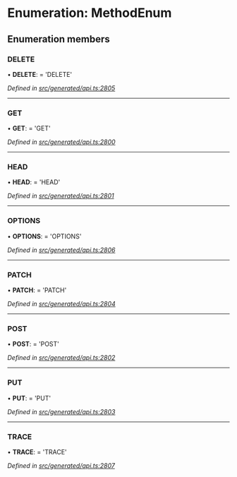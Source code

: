 # Enumeration: MethodEnum

## Enumeration members

###  DELETE

• **DELETE**: =  <any> 'DELETE'

*Defined in [src/generated/api.ts:2805](https://github.com/mailslurp/mailslurp-client-ts-js/blob/4ca018b/src/generated/api.ts#L2805)*

___

###  GET

• **GET**: =  <any> 'GET'

*Defined in [src/generated/api.ts:2800](https://github.com/mailslurp/mailslurp-client-ts-js/blob/4ca018b/src/generated/api.ts#L2800)*

___

###  HEAD

• **HEAD**: =  <any> 'HEAD'

*Defined in [src/generated/api.ts:2801](https://github.com/mailslurp/mailslurp-client-ts-js/blob/4ca018b/src/generated/api.ts#L2801)*

___

###  OPTIONS

• **OPTIONS**: =  <any> 'OPTIONS'

*Defined in [src/generated/api.ts:2806](https://github.com/mailslurp/mailslurp-client-ts-js/blob/4ca018b/src/generated/api.ts#L2806)*

___

###  PATCH

• **PATCH**: =  <any> 'PATCH'

*Defined in [src/generated/api.ts:2804](https://github.com/mailslurp/mailslurp-client-ts-js/blob/4ca018b/src/generated/api.ts#L2804)*

___

###  POST

• **POST**: =  <any> 'POST'

*Defined in [src/generated/api.ts:2802](https://github.com/mailslurp/mailslurp-client-ts-js/blob/4ca018b/src/generated/api.ts#L2802)*

___

###  PUT

• **PUT**: =  <any> 'PUT'

*Defined in [src/generated/api.ts:2803](https://github.com/mailslurp/mailslurp-client-ts-js/blob/4ca018b/src/generated/api.ts#L2803)*

___

###  TRACE

• **TRACE**: =  <any> 'TRACE'

*Defined in [src/generated/api.ts:2807](https://github.com/mailslurp/mailslurp-client-ts-js/blob/4ca018b/src/generated/api.ts#L2807)*
